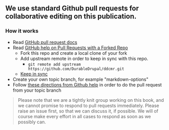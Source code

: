 ## We use standard Github pull requests for collaborative editing on this publication.

### How it works

* Read [GitHub pull request docs](https://help.github.com/articles/about-pull-requests/)
* Read [GitHub help on Pull Requests with a Forked Repo](https://help.github.com/articles/fork-a-repo/)
    * Fork this repo and create a local clone of your fork
    * Add upstream remote in order to keep in sync with this repo.
        * `git remote add upstream https://github.com/DurableDrupal/ddcmr.git`
    * [Keep in sync](https://help.github.com/articles/syncing-a-fork/) 
* Create your own topic branch, for example "markdown-options"
* Follow [these directions from Github help](https://help.github.com/articles/creating-a-pull-request-from-a-fork/) in order to do the pull request from your topic branch

> Please note that we are a tightly knit group working on this book, and we cannot promise to respond to pull requests immediately. Please raise an issue first, so that we can discuss it, if possible. We will of course make every effort in all cases to respond as soon as we possibly can.
